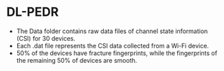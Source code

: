 # DL-PEDR



-  The Data folder contains raw data files of channel state information (CSI) for 30 devices.
-  Each .dat file represents the CSI data collected from a Wi-Fi device.
-  50% of the devices have fracture fingerprints, while the fingerprints of the remaining 50% of devices are smooth.



